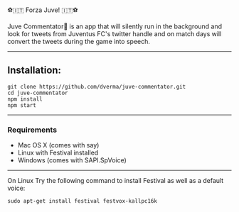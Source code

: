 ⚽️🇮🇹 Forza Juve! 🇮🇹⚽️ 

Juve Commentator🎤 is an app that will silently run in the background and look for tweets from Juventus FC's twitter handle and on match days will convert the tweets during the game into speech.

---

## Installation:
```
git clone https://github.com/dverma/juve-commentator.git
cd juve-commentator
npm install
npm start
```
---

### Requirements

* Mac OS X (comes with say)
* Linux with Festival installed
* Windows (comes with SAPI.SpVoice)

---

On Linux Try the following command to install Festival as well as a default voice:
```
sudo apt-get install festival festvox-kallpc16k
```
